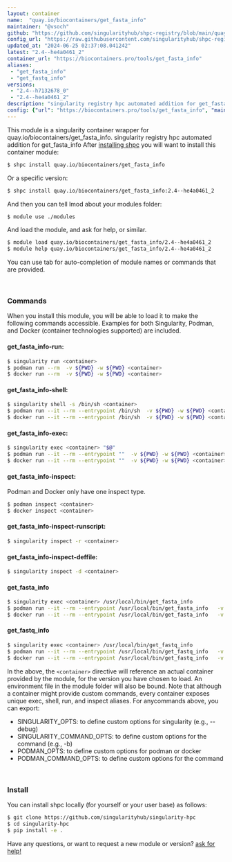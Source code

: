 ```yaml
---
layout: container
name:  "quay.io/biocontainers/get_fasta_info"
maintainer: "@vsoch"
github: "https://github.com/singularityhub/shpc-registry/blob/main/quay.io/biocontainers/get_fasta_info/container.yaml"
config_url: "https://raw.githubusercontent.com/singularityhub/shpc-registry/main/quay.io/biocontainers/get_fasta_info/container.yaml"
updated_at: "2024-06-25 02:37:08.041242"
latest: "2.4--he4a0461_2"
container_url: "https://biocontainers.pro/tools/get_fasta_info"
aliases:
 - "get_fasta_info"
 - "get_fastq_info"
versions:
 - "2.4--h7132678_0"
 - "2.4--he4a0461_2"
description: "singularity registry hpc automated addition for get_fasta_info"
config: {"url": "https://biocontainers.pro/tools/get_fasta_info", "maintainer": "@vsoch", "description": "singularity registry hpc automated addition for get_fasta_info", "latest": {"2.4--he4a0461_2": "sha256:6cd9c895b3b5fb70461dba6fc556c70245fd3f0d293029417f17b85fe57c90d4"}, "tags": {"2.4--h7132678_0": "sha256:1d2e5a089c229cc1215b63ed870f234f3fd5032e1afce41c5c178df2318f09ae", "2.4--he4a0461_2": "sha256:6cd9c895b3b5fb70461dba6fc556c70245fd3f0d293029417f17b85fe57c90d4"}, "docker": "quay.io/biocontainers/get_fasta_info", "aliases": {"get_fasta_info": "/usr/local/bin/get_fasta_info", "get_fastq_info": "/usr/local/bin/get_fastq_info"}}
---
```


This module is a singularity container wrapper for quay.io/biocontainers/get_fasta_info.
singularity registry hpc automated addition for get_fasta_info
After [installing shpc](#install) you will want to install this container module:


```bash
$ shpc install quay.io/biocontainers/get_fasta_info
```

Or a specific version:

```bash
$ shpc install quay.io/biocontainers/get_fasta_info:2.4--he4a0461_2
```

And then you can tell lmod about your modules folder:

```bash
$ module use ./modules
```

And load the module, and ask for help, or similar.

```bash
$ module load quay.io/biocontainers/get_fasta_info/2.4--he4a0461_2
$ module help quay.io/biocontainers/get_fasta_info/2.4--he4a0461_2
```

You can use tab for auto-completion of module names or commands that are provided.

<br>

### Commands

When you install this module, you will be able to load it to make the following commands accessible.
Examples for both Singularity, Podman, and Docker (container technologies supported) are included.

#### get_fasta_info-run:

```bash
$ singularity run <container>
$ podman run --rm  -v ${PWD} -w ${PWD} <container>
$ docker run --rm  -v ${PWD} -w ${PWD} <container>
```

#### get_fasta_info-shell:

```bash
$ singularity shell -s /bin/sh <container>
$ podman run --it --rm --entrypoint /bin/sh  -v ${PWD} -w ${PWD} <container>
$ docker run --it --rm --entrypoint /bin/sh  -v ${PWD} -w ${PWD} <container>
```

#### get_fasta_info-exec:

```bash
$ singularity exec <container> "$@"
$ podman run --it --rm --entrypoint ""  -v ${PWD} -w ${PWD} <container> "$@"
$ docker run --it --rm --entrypoint ""  -v ${PWD} -w ${PWD} <container> "$@"
```

#### get_fasta_info-inspect:

Podman and Docker only have one inspect type.

```bash
$ podman inspect <container>
$ docker inspect <container>
```

#### get_fasta_info-inspect-runscript:

```bash
$ singularity inspect -r <container>
```

#### get_fasta_info-inspect-deffile:

```bash
$ singularity inspect -d <container>
```


#### get_fasta_info

```bash
$ singularity exec <container> /usr/local/bin/get_fasta_info
$ podman run --it --rm --entrypoint /usr/local/bin/get_fasta_info   -v ${PWD} -w ${PWD} <container> -c " $@"
$ docker run --it --rm --entrypoint /usr/local/bin/get_fasta_info   -v ${PWD} -w ${PWD} <container> -c " $@"
```


#### get_fastq_info

```bash
$ singularity exec <container> /usr/local/bin/get_fastq_info
$ podman run --it --rm --entrypoint /usr/local/bin/get_fastq_info   -v ${PWD} -w ${PWD} <container> -c " $@"
$ docker run --it --rm --entrypoint /usr/local/bin/get_fastq_info   -v ${PWD} -w ${PWD} <container> -c " $@"
```



In the above, the `<container>` directive will reference an actual container provided
by the module, for the version you have chosen to load. An environment file in the
module folder will also be bound. Note that although a container
might provide custom commands, every container exposes unique exec, shell, run, and
inspect aliases. For anycommands above, you can export:

 - SINGULARITY_OPTS: to define custom options for singularity (e.g., --debug)
 - SINGULARITY_COMMAND_OPTS: to define custom options for the command (e.g., -b)
 - PODMAN_OPTS: to define custom options for podman or docker
 - PODMAN_COMMAND_OPTS: to define custom options for the command

<br>

### Install

You can install shpc locally (for yourself or your user base) as follows:

```bash
$ git clone https://github.com/singularityhub/singularity-hpc
$ cd singularity-hpc
$ pip install -e .
```

Have any questions, or want to request a new module or version? [ask for help!](https://github.com/singularityhub/singularity-hpc/issues)
